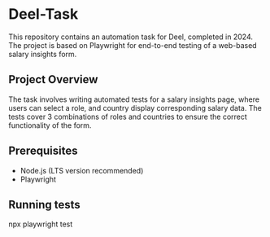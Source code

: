 # Deel-Task

This repository contains an automation task for Deel, completed in 2024. The project is based on Playwright for end-to-end testing of a web-based salary insights form.

## Project Overview

The task involves writing automated tests for a salary insights page, where users can select a role, and country display corresponding salary data. The tests cover 3 combinations of roles and countries to ensure the correct functionality of the form.

## Prerequisites

- Node.js (LTS version recommended)
- Playwright

## Running tests

npx playwright test
